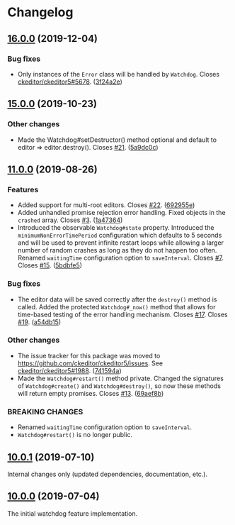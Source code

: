 Changelog
=========

## [16.0.0](https://github.com/ckeditor/ckeditor5-watchdog/compare/v15.0.0...v16.0.0) (2019-12-04)

### Bug fixes

* Only instances of the `Error` class will be handled by `Watchdog`. Closes [ckeditor/ckeditor5#5678](https://github.com/ckeditor/ckeditor5/issues/5678). ([3f24a2e](https://github.com/ckeditor/ckeditor5-watchdog/commit/3f24a2e))


## [15.0.0](https://github.com/ckeditor/ckeditor5-watchdog/compare/v11.0.0...v15.0.0) (2019-10-23)

### Other changes

* Made the Watchdog#setDestructor() method optional and default to editor => editor.destroy(). Closes [#21](https://github.com/ckeditor/ckeditor5-watchdog/issues/21). ([5a9dc0c](https://github.com/ckeditor/ckeditor5-watchdog/commit/5a9dc0c))


## [11.0.0](https://github.com/ckeditor/ckeditor5-watchdog/compare/v10.0.1...v11.0.0) (2019-08-26)

### Features

* Added support for multi-root editors. Closes [#22](https://github.com/ckeditor/ckeditor5-watchdog/issues/22). ([692955e](https://github.com/ckeditor/ckeditor5-watchdog/commit/692955e))
* Added unhandled promise rejection error handling. Fixed objects in the `crashed` array. Closes [#3](https://github.com/ckeditor/ckeditor5-watchdog/issues/3). ([1a47364](https://github.com/ckeditor/ckeditor5-watchdog/commit/1a47364))
* Introduced the observable `Watchdog#state` property. Introduced the `minimumNonErrorTimePeriod` configuration which defaults to 5 seconds and will be used to prevent infinite restart loops while allowing a larger number of random crashes as long as they do not happen too often. Renamed `waitingTime` configuration option to `saveInterval`. Closes [#7](https://github.com/ckeditor/ckeditor5-watchdog/issues/7). Closes [#15](https://github.com/ckeditor/ckeditor5-watchdog/issues/15). ([5bdbfe5](https://github.com/ckeditor/ckeditor5-watchdog/commit/5bdbfe5))

### Bug fixes

* The editor data will be saved correctly after the `destroy()` method is called. Added the protected `Watchdog#_now()` method that allows for time-based testing of the error handling mechanism. Closes [#17](https://github.com/ckeditor/ckeditor5-watchdog/issues/17). Closes [#19](https://github.com/ckeditor/ckeditor5-watchdog/issues/19). ([a54db15](https://github.com/ckeditor/ckeditor5-watchdog/commit/a54db15))

### Other changes

* The issue tracker for this package was moved to https://github.com/ckeditor/ckeditor5/issues. See [ckeditor/ckeditor5#1988](https://github.com/ckeditor/ckeditor5/issues/1988). ([741594a](https://github.com/ckeditor/ckeditor5-watchdog/commit/741594a))
* Made the `Watchdog#restart()` method private. Changed the signatures of `Watchdog#create()` and `Watchdog#destroy()`, so now these methods will return empty promises. Closes [#13](https://github.com/ckeditor/ckeditor5-watchdog/issues/13). ([69aef8b](https://github.com/ckeditor/ckeditor5-watchdog/commit/69aef8b))

### BREAKING CHANGES

* Renamed `waitingTime` configuration option to `saveInterval`.
* `Watchdog#restart()` is no longer public.


## [10.0.1](https://github.com/ckeditor/ckeditor5-watchdog/compare/v10.0.0...v10.0.1) (2019-07-10)

Internal changes only (updated dependencies, documentation, etc.).


## [10.0.0](https://github.com/ckeditor/ckeditor5-watchdog/tree/v10.0.0) (2019-07-04)

The initial watchdog feature implementation.
